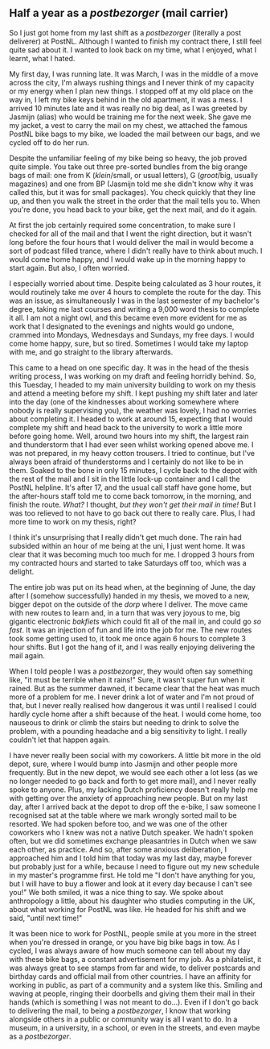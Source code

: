 ## Half a year as a *postbezorger* (mail carrier)
So I just got home from my last shift as a *postbezorger* (literally a post deliverer) at PostNL. Although I wanted to finish my contract there, I still feel quite sad about it. I wanted to look back on my time, what I enjoyed, what I learnt, what I hated.

My first day, I was running late. It was March, I was in the middle of a move across the city, I'm always rushing things and I never think of my capacity or my energy when I plan new things. I stopped off at my old place on the way in, I left my bike keys behind in the old apartment, it was a mess. I arrived 10 minutes late and it was really no big deal, as I was greeted by Jasmijn (alias) who would be training me for the next week. She gave me my jacket, a vest to carry the mail on my chest, we attached the famous PostNL bike bags to my bike, we loaded the mail between our bags, and we cycled off to do her run.

Despite the unfamiliar feeling of my bike being so heavy, the job proved quite simple. You take out three pre-sorted bundles from the big orange bags of mail: one from K (*klein*/small, or usual letters), G (*groot*/big, usually magazines) and one from BP (Jasmijn told me she didn't know why it was called this, but it was for small packages). You check quickly that they line up, and then you walk the street in the order that the mail tells you to. When you're done, you head back to your bike, get the next mail, and do it again.

At first the job certainly required some concentration, to make sure I checked for all of the mail and that I went the right direction, but it wasn't long before the four hours that I would deliver the mail in would become a sort of podcast filled trance, where I didn't really have to think about much. I would come home happy, and I would wake up in the morning happy to start again. But also, I often worried.

I especially worried about time. Despite being calculated as 3 hour routes, it would routinely take me over 4 hours to complete the route for the day. This was an issue, as simultaneously I was in the last semester of my bachelor's degree, taking me last courses and writing a 9,000 word thesis to complete it all. I am not a night owl, and this became even more evident for me as work that I designated to the evenings and nights would go undone, crammed into Mondays, Wednesdays and Sundays, my free days. I would come home happy, sure, but so tired. Sometimes I would take my laptop with me, and go straight to the library afterwards.

This came to a head on one specific day. It was in the head of the thesis writing process, I was working on my draft and feeling horridly behind. So, this Tuesday, I headed to my main university building to work on my thesis and attend a meeting before my shift. I kept pushing my shift later and later into the day (one of the kindnesses about working somewhere where nobody is really supervising you), the weather was lovely, I had no worries about completing it. I headed to work at around 15, expecting that I would complete my shift and head back to the university to work a little more before going home. Well, around two hours into my shift, the largest rain and thunderstorm that I had ever seen whilst working opened above me. I was not prepared, in my heavy cotton trousers. I tried to continue, but I've always been afraid of thunderstorms and I certainly do not like to be in them. Soaked to the bone in only 15 minutes, I cycle back to the depot with the rest of the mail and I sit in the little lock-up container and I call the PostNL helpline. It's after 17, and the usual call staff have gone home, but the after-hours staff told me to come back tomorrow, in the morning, and finish the route. *What?* I thought, *but they won't get their mail in time!* But I was too relieved to not have to go back out there to really care. Plus, I had more time to work on my thesis, right?

I think it's unsurprising that I really didn't get much done. The rain had subsided within an hour of me being at the uni, I just went home. It was clear that it was becoming much too much for me. I dropped 3 hours from my contracted hours and started to take Saturdays off too, which was a delight.

The entire job was put on its head when, at the beginning of June, the day after I (somehow successfully) handed in my thesis, we moved to a new, bigger depot on the outside of the *dorp* where I deliver. The move came with new routes to learn and, in a turn that was very joyous to me, big gigantic electronic *bakfiets* which could fit all of the mail in, and could go *so fast*. It was an injection of fun and life into the job for me. The new routes took some getting used to, it took me once again 6 hours to complete 3 hour shifts. But I got the hang of it, and I was really enjoying delivering the mail again.

When I told people I was a *postbezorger*, they would often say something like, "it must be terrible when it rains!" Sure, it wasn't super fun when it rained. But as the summer dawned, it became clear that the heat was much more of a problem for me. I never drink a lot of water and I'm not proud of that, but I never really realised how dangerous it was until I realised I could hardly cycle home after a shift because of the heat. I would come home, too nauseous to drink or climb the stairs but needing to drink to solve the problem, with a pounding headache and a big sensitivity to light. I really couldn't let that happen again.

I have never really been social with my coworkers. A little bit more in the old depot, sure, where I would bump into Jasmijn and other people more frequently. But in the new depot, we would see each other a lot less (as we no longer needed to go back and forth to get more mail), and I never really spoke to anyone. Plus, my lacking Dutch proficiency doesn't really help me with getting over the anxiety of approaching new people. But on my last day, after I arrived back at the depot to drop off the e-bike, I saw someone I recognised sat at the table where we mark wrongly sorted mail to be resorted. We had spoken before too, and we was one of the other coworkers who I knew was not a native Dutch speaker. We hadn't spoken often, but we did sometimes exchange pleasantries in Dutch when we saw each other, as practice. And so, after some anxious deliberation, I approached him and I told him that today was my last day, maybe forever but probably just for a while, because I need to figure out my new schedule in my master's programme first. He told me "I don't have anything for you, but I will have to buy a flower and look at it every day because I can't see you!" We both smiled, it was a nice thing to say. We spoke about anthropology a little, about his daughter who studies computing in the UK, about what working for PostNL was like. He headed for his shift and we said, "until next time!"

It was been nice to work for PostNL, people smile at you more in the street when you're dressed in orange, or you have big bike bags in tow. As I cycled, I was always aware of how much someone can tell about my day with these bike bags, a constant advertisement for my job. As a philatelist, it was always great to see stamps from far and wide, to deliver postcards and birthday cards and official mail from other countries. I have an affinity for working in public, as part of a community and a system like this. Smiling and waving at people, ringing their doorbells and giving them their mail in their hands (which is something I was not meant to do...). Even if I don't go back to delivering the mail, to being a *postbezorger*, I know that working alongside others in a public or community way is all I want to do. In a museum, in a university, in a school, or even in the streets, and even maybe as a *postbezorger*.
